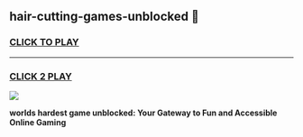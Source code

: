 
## hair-cutting-games-unblocked 👋
<h3>
<a href="https://premium.freeplayer.one?title=hair-cutting-games-unblocked&ref=14F">CLICK TO PLAY</a></h3>
<hr>

<h3>
<a href="https://premium.freeplayer.one?title=hair-cutting-games-unblocked&ref=14F">CLICK 2 PLAY</a>
  
</h3>

<a href="https://premium.freeplayer.one?title=hair-cutting-games-unblocked&ref=12F/"><img src="https://clearcache.store/games.png"></a>


**worlds hardest game unblocked: Your Gateway to Fun and Accessible Online Gaming**
